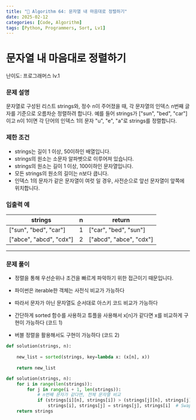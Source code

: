 ```yaml
---
title: "🧠 Algorithm 64: 문자열 내 마음대로 정렬하기"
date: 2025-02-12
categories: [Code, Algorithm]
tags: [Python, Programmers, Sort, Lv1]
---
```


# 문자열 내 마음대로 정렬하기

난이도: 프로그래머스 lv.1

### **문제 설명**

문자열로 구성된 리스트 strings와, 정수 n이 주어졌을 때, 각 문자열의 인덱스 n번째 글자를 기준으로 오름차순 정렬하려 합니다. 예를 들어 strings가 ["sun", "bed", "car"]이고 n이 1이면 각 단어의 인덱스 1의 문자 "u", "e", "a"로 strings를 정렬합니다.

### 제한 조건

- strings는 길이 1 이상, 50이하인 배열입니다.
- strings의 원소는 소문자 알파벳으로 이루어져 있습니다.
- strings의 원소는 길이 1 이상, 100이하인 문자열입니다.
- 모든 strings의 원소의 길이는 n보다 큽니다.
- 인덱스 1의 문자가 같은 문자열이 여럿 일 경우, 사전순으로 앞선 문자열이 앞쪽에 위치합니다.

### 입출력 예

| strings | n | return |
| --- | --- | --- |
| ["sun", "bed", "car"] | 1 | ["car", "bed", "sun"] |
| ["abce", "abcd", "cdx"] | 2 | ["abcd", "abce", "cdx"] |

---

### 문제 풀이

- 정렬을 통해 우선순위나 조건을 빠르게 파악하기 위한 접근이기 때문입니다.

- 파이썬은 iterable한 객체는 사전식 비교가 가능하다
- 따라서 문자가 아닌 문자열도 순서대로 아스키 코드 비교가 가능하다
- 간단하게 sorted 함수를 사용하고 튜플을 사용해서 x[n]가 같다면 x를 비교하게 구현이 가능하다 (코드 1)
- 버블 정렬을 활용해서도 구현이 가능하다 (코드 2)

```python
def solution(strings, n):
    
    new_list = sorted(strings, key=lambda x: (x[n], x))
    
    return new_list
```

```python
def solution(strings, n):
    for i in range(len(strings)):
        for j in range(i + 1, len(strings)):
            # n번째 문자가 같다면, 전체 문자열 비교
            if (strings[i][n], strings[i]) > (strings[j][n], strings[j]):
                strings[i], strings[j] = strings[j], strings[i]  # Swap
    return strings
```